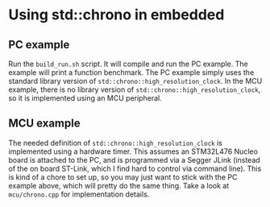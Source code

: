 # Using std::chrono in embedded
## PC example
Run the `build_run.sh` script.  It will compile and run the PC example.  The example will print a function benchmark.  The PC example simply uses the standard library version of `std::chrono::high_resolution_clock`.  In the MCU example, there is no library version of `std::chrono::high_resolution_clock`, so it is implemented using an MCU peripheral.
## MCU example
The needed definition of `std::chrono::high_resolution_clock` is implemented using a hardware timer.  This assumes an STM32L476 Nucleo board is attached to the PC, and is programmed via a Segger JLink (instead of the on board ST-Link, which I find hard to control via command line).  This is kind of a chore to set up, so you may just want to stick with the PC example above, which will pretty do the same thing.  Take a look at `mcu/chrono.cpp` for implementation details.